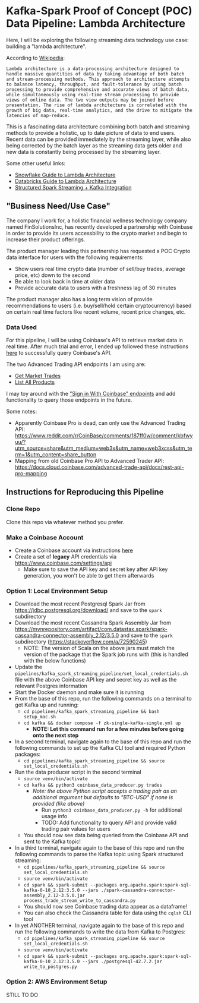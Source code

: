 # Kafka-Spark Proof of Concept (POC) Data Pipeline: Lambda Architecture

Here, I will be exploring the following streaming data technology use case: building a "lambda architecture".

According to [Wikipedia](https://en.wikipedia.org/wiki/Lambda_architecture):
```
Lambda architecture is a data-processing architecture designed to handle massive quantities of data by taking advantage of both batch and stream-processing methods. This approach to architecture attempts to balance latency, throughput, and fault-tolerance by using batch processing to provide comprehensive and accurate views of batch data, while simultaneously using real-time stream processing to provide views of online data. The two view outputs may be joined before presentation. The rise of lambda architecture is correlated with the growth of big data, real-time analytics, and the drive to mitigate the latencies of map-reduce.
```

This is a fascinating data architecture combining both batch and streaming methods to provide a holistic, up to date picture of data to end users. Recent data can be provided immediately by the streaming layer, while also being corrected by the batch layer as the streaming data gets older and new data is constantly being processed by the streaming layer.

Some other useful links:
- [Snowflake Guide to Lambda Architecture](https://www.snowflake.com/guides/lambda-architecture)
- [Databricks Guide to Lambda Architecture](https://databricks.com/glossary/lambda-architecture)
- [Structured Spark Streaming + Kafka Integration](https://spark.apache.org/docs/latest/structured-streaming-kafka-integration.html)

## "Business Need/Use Case"

The company I work for, a holistic financial wellness technology company named FinSolutionsInc, has recently developed a partnership with Coinbase in order to provide its users accessbility to the crypto market and begin to increase their product offerings.

The product manager leading this partnership has requested a POC Crypto data interface for users with the following requirements:
- Show users real time crypto data (number of sell/buy trades, average price, etc) down to the second
- Be able to look back in time at older data
- Provide accurate data to users with a freshness lag of 30 minutes

The product manager also has a long term vision of provide recommendations to users (i.e. buy/sell/hold certain cryptocurrency) based on certain real time factors like recent volume, recent price changes, etc.

### Data Used

For this pipeline, I will be using Coinbase's API to retrieve market data in real time. After much trial and error, I ended up followed these instructions [here](https://docs.cloud.coinbase.com/advanced-trade-api/docs/auth#legacy-api-keys) to successfully query Coinbase's API.

The two Advanced Trading API endpoints I am using are:
- [Get Market Trades](https://docs.cloud.coinbase.com/advanced-trade-api/reference/retailbrokerageapi_getmarkettrades)
- [List All Products](https://docs.cloud.coinbase.com/advanced-trade-api/reference/retailbrokerageapi_getproducts)

I may toy around with the ["Sign in With Coinbase" endpoints](https://docs.cloud.coinbase.com/sign-in-with-coinbase/docs/welcome) and add functionality to query those endpoints in the future.

Some notes:
- Apparently Coinbase Pro is dead, can only use the Advanced Trading API: https://www.reddit.com/r/CoinBase/comments/187ff0w/comment/kbfwyuu/?utm_source=share&utm_medium=web3x&utm_name=web3xcss&utm_term=1&utm_content=share_button
- Mapping from old Coinbase Pro API to Advanced Trader API: https://docs.cloud.coinbase.com/advanced-trade-api/docs/rest-api-pro-mapping

## Instructions for Reproducing this Pipeline

### Clone Repo

Clone this repo via whatever method you prefer.

### Make a Coinbase Account
- Create a Coinbase account via instructions [here](https://help.coinbase.com/en-au/coinbase/getting-started/getting-started-with-coinbase/create-a-coinbase-account)
- Create a set of **legacy** API credentials via https://www.coinbase.com/settings/api
    - Make sure to save the API key and secret key after API key generation, you won't be able to get them afterwards

### Option 1: Local Environment Setup
- Download the most recent Postgresql Spark Jar from https://jdbc.postgresql.org/download/ and save to the `spark` subdirectory
- Download the most recent Cassandra Spark Assembly Jar from https://mvnrepository.com/artifact/com.datastax.spark/spark-cassandra-connector-assembly_2.12/3.5.0 and save to the `spark` subdirectory (https://stackoverflow.com/a/72590245)
    - NOTE: The version of Scala on the above jars must match the version of the package that the Spark job runs with (this is handled with the below functions)
- Update the `pipelines/kafka_spark_streaming_pipeline/set_local_credentials.sh` file with the above Coinbase API key and secret key as well as the relevant Postgres information
- Start the Docker daemon and make sure it is running
- From the base of this repo, run the following commands on a terminal to get Kafka up and running:
    - `cd pipelines/kafka_spark_streaming_pipeline && bash setup_mac.sh`
    - `cd kafka && docker compose -f zk-single-kafka-single.yml up`
        - **NOTE: Let this command run for a few minutes before going onto the next step**
- In a second terminal, navigate again to the base of this repo and run the following commands to set up the Kafka CLI tool and required Python packages:
    - `cd pipelines/kafka_spark_streaming_pipeline && source set_local_credentials.sh`
- Run the data producer script in the second terminal
    - `source venv/bin/activate`
    - `cd kafka && python3 coinbase_data_producer.py trades`
        - *Note: the above Python script accepts a trading pair as an additional argument but defaults to "BTC-USD" if none is provided (like above)*
            - Run `python3 coinbase_data_producer.py -h` for additional usage info
            - TODO: Add functionality to query API and provide valid trading pair values for users
    - You should now see data being queried from the Coinbase API and sent to the Kafka topic!
- In a third terminal, navigate again to the base of this repo and run the following commands to parse the Kafka topic using Spark structured streaming:
    - `cd pipelines/kafka_spark_streaming_pipeline && source set_local_credentials.sh`
    - `source venv/bin/activate`
    - `cd spark && spark-submit --packages org.apache.spark:spark-sql-kafka-0-10_2.12:3.5.0 --jars ./spark-cassandra-connector-assembly_2.12-3.5.0.jar process_trade_stream_write_to_cassandra.py`
    - You should now see Coinbase trading data appear as a dataframe!
    - You can also check the Cassandra table for data using the `cqlsh` CLI tool
- In yet ANOTHER terminal, navigate again to the base of this repo and run the following commands to write the data from Kafka to Postgres:
    - `cd pipelines/kafka_spark_streaming_pipeline && source set_local_credentials.sh`
    - `source venv/bin/activate`
    - `cd spark && spark-submit --packages org.apache.spark:spark-sql-kafka-0-10_2.12:3.5.0 --jars ./postgresql-42.7.2.jar write_to_postgres.py`

### Option 2: AWS Environment Setup

STILL TO DO